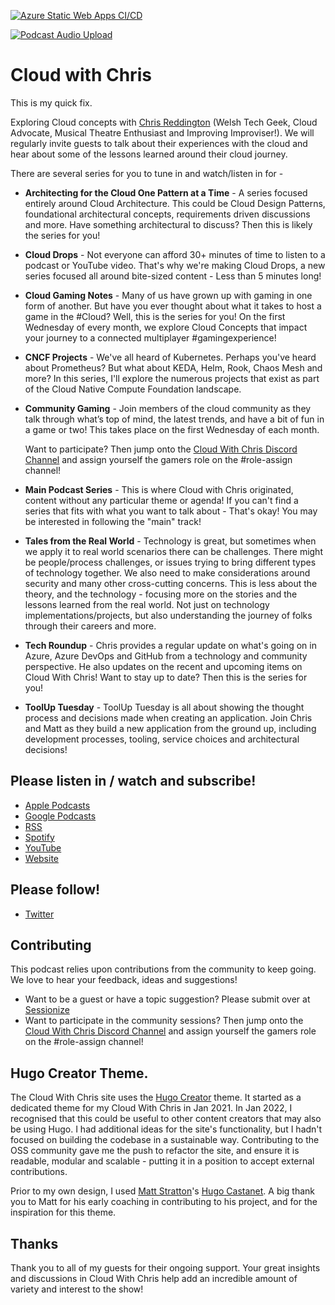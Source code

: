 [![Azure Static Web Apps CI/CD](https://github.com/CloudWithChris/cloudwithchris.com/actions/workflows/site-deployment.yaml/badge.svg)](https://github.com/CloudWithChris/cloudwithchris.com/actions/workflows/site-deployment.yaml)

[![Podcast Audio Upload](https://github.com/cloudwithchris/cloudwithchris.com/actions/workflows/podcast-audio.yaml/badge.svg)](https://github.com/cloudwithchris/cloudwithchris.com/actions/workflows/podcast-audio.yaml)

# Cloud with Chris

This is my quick fix.

Exploring Cloud concepts with [Chris Reddington](https://www.cloudwithchris.com/) (Welsh Tech Geek, Cloud Advocate, Musical Theatre Enthusiast and Improving Improviser!). We will regularly invite guests to talk about their experiences with the cloud and hear about some of the lessons learned around their cloud journey.

There are several series for you to tune in and watch/listen in for -

* **Architecting for the Cloud One Pattern at a Time** - A series focused entirely around Cloud Architecture. This could be Cloud Design Patterns, foundational architectural concepts, requirements driven discussions and more. Have something architectural to discuss? Then this is likely the series for you!
* **Cloud Drops** - Not everyone can afford 30+ minutes of time to listen to a podcast or YouTube video. That's why we're making Cloud Drops, a new series focused all around bite-sized content - Less than 5 minutes long!
* **Cloud Gaming Notes** - Many of us have grown up with gaming in one form of another. But have you ever thought about what it takes to host a game in the #Cloud​? Well, this is the series for you! On the first Wednesday of every month, we explore Cloud Concepts that impact your journey to a connected multiplayer #gaming​ experience!
* **CNCF Projects** - We've all heard of Kubernetes. Perhaps you've heard about Prometheus? But what about KEDA, Helm, Rook, Chaos Mesh and more? In this series, I'll explore the numerous projects that exist as part of the Cloud Native Compute Foundation landscape.
* **Community Gaming** - Join members of the cloud community as they talk through what’s top of mind, the latest trends, and have a bit of fun in a game or two! This takes place on the first Wednesday of each month.

  Want to participate? Then jump onto the [Cloud With Chris Discord Channel](https://discord.gg/9FJctHP9Zv) and assign yourself the gamers role on the #role-assign channel!
* **Main Podcast Series** - This is where Cloud with Chris originated, content without any particular theme or agenda! If you can't find a series that fits with what you want to talk about - That's okay! You may be interested in following the "main" track!
* **Tales from the Real World** - Technology is great, but sometimes when we apply it to real world scenarios there can be challenges. There might be people/process challenges, or issues trying to bring different types of technology together. We also need to make considerations around security and many other cross-cutting concerns. This is less about the theory, and the technology - focusing more on the stories and the lessons learned from the real world. Not just on technology implementations/projects, but also understanding the journey of folks through their careers and more.
* **Tech Roundup** - Chris provides a regular update on what's going on in Azure, Azure DevOps and GitHub from a technology and community perspective. He also updates on the recent and upcoming items on Cloud With Chris! Want to stay up to date? Then this is the series for you!
* **ToolUp Tuesday** - ToolUp Tuesday is all about showing the thought process and decisions made when creating an application. Join Chris and Matt as they build a new application from the ground up, including development processes, tooling, service choices and architectural decisions!

## Please listen in / watch and subscribe!
* [Apple Podcasts](https://podcasts.apple.com/gb/podcast/cloud-with-chris/id1499633784)
* [Google Podcasts](https://podcasts.google.com/feed/aHR0cHM6Ly93d3cuY2xvdWR3aXRoY2hyaXMuY29tL2VwaXNvZGUvaW5kZXgueG1s?sa=X&ved=0CAMQ4aUDahcKEwiwsr2N1ePtAhUAAAAAHQAAAAAQBA)
* [RSS](https://www.cloudwithchris.com/episode/index.xml)
* [Spotify](https://open.spotify.com/show/3oBrdKm5grzl58GBiV0j2y)
* [YouTube](https://www.youtube.com/c/CloudWithChris)
* [Website](https://www.cloudwithchris.com)

## Please follow!
* [Twitter](https://www.twitter.com/reddobowen)

## Contributing
This podcast relies upon contributions from the community to keep going. We love to hear your feedback, ideas and suggestions!

* Want to be a guest or have a topic suggestion? Please submit over at [Sessionize](https://sessionize.com/CloudWithChris)
* Want to participate in the community sessions? Then jump onto the [Cloud With Chris Discord Channel](https://discord.gg/9FJctHP9Zv) and assign yourself the gamers role on the #role-assign channel!

## Hugo Creator Theme.

The Cloud With Chris site uses the [Hugo Creator](https://github.com/CloudWithChris/hugo-creator) theme. It started as a dedicated theme for my Cloud With Chris in Jan 2021. In Jan 2022, I recognised that this could be useful to other content creators that may also be using Hugo. I had additional ideas for the site's functionality, but I hadn't focused on building the codebase in a sustainable way. Contributing to the OSS community gave me the push to refactor the site, and ensure it is readable, modular and scalable - putting it in a position to accept external contributions.

Prior to my own design, I used [Matt Stratton](http://github.com/mattstratton/)'s  [Hugo Castanet](https://github.com/mattstratton/castanet). A big thank you to Matt for his early coaching in contributing to his project, and for the inspiration for this theme.

## Thanks

Thank you to all of my guests for their ongoing support. Your great insights and discussions in Cloud With Chris help add an incredible amount of variety and interest to the show!
